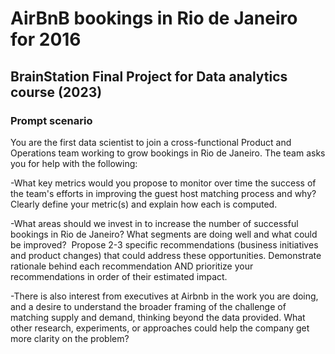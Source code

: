 # AirBnB bookings in Rio de Janeiro for 2016 

## BrainStation Final Project for Data analytics course (2023)

### Prompt scenario
You are the first data scientist to join a cross-functional Product and Operations team working to grow bookings in Rio de Janeiro. The team asks you for help with the following:

-What key metrics would you propose to monitor over time the success of the team's efforts in improving the guest host matching process and why? Clearly define your metric(s) and explain how each is computed.

-What areas should we invest in to increase the number of successful bookings in Rio de Janeiro? What segments are doing well and what could be improved? ​ ​Propose 2-3 specific recommendations (business initiatives and product changes) that could address these opportunities. Demonstrate rationale behind each recommendation AND prioritize your recommendations in order of their estimated impact.

-There is also interest from executives at Airbnb in the work you are doing, and a desire to understand the broader framing of the challenge of matching supply and demand, thinking beyond the data provided. What other research, experiments, or approaches could help the company get more clarity on the problem?




